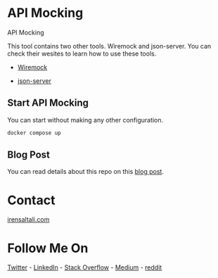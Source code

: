 # API Mocking

API Mocking

This tool contains two other tools. Wiremock and json-server. You can check their wesites to learn how to use these tools.
* [Wiremock](http://wiremock.org/)
- [json-server](https://github.com/typicode/json-server)

## Start API Mocking

You can start without making any other configuration.

```bash
docker compose up
```

## Blog Post

You can read details about this repo on this [blog post](https://irensaltali.medium.com/api-mocking-with-wiremock-and-json-server-basic-faf375d5492c "API Mocking with WireMock and JSON Server ").

# Contact

[irensaltali.com](https://irensaltali.medium.com "İren SALTALI Blog")

# Follow Me On

[Twitter](https://twitter.com/irensaltali) - [LinkedIn](https://linkedin.com/in/irensaltali) - [Stack Overflow](https://stackoverflow.com/users/3453221/iren) - [Medium](https://irensaltali.medium.com) - [reddit](https://www.reddit.com/user/irensaltali)
